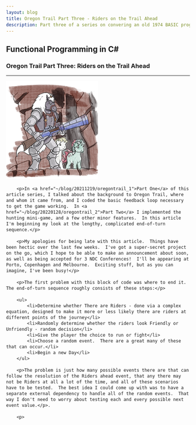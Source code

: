 ```yaml
---
layout: blog
title: Oregon Trail Part Three - Riders on the Trail Ahead
description: Part three of a series on convering an old 1974 BASIC program into Functional C#
---
```


<div class="pagepanel down_arrow white">
  <div class="center">
		<h2>Functional Programming in C#</h2>
		<h3>Oregon Trail Part Three: Riders on the Trail Ahead</h3>
		<hr/>
		<div style="text-align: left">	
			<div class="svg-container">
				<img src="/blog/20220227/Oregon3.png" width="50%" style="text-align: center" alt="Three cartoon horses with weapons">
			</div>
			
		<p>In <a href="~/blog/20211219/oregontrail_1">Part One</a> of this article series, I talked about the background to Oregon Trail, where and whom it came from, and I coded the basic feedback loop necessary to get the game working.  In <a href="~/blog/20220128/oregontrail_2">Part Two</a> I implemented the hunting mini-game, and a few other minor features.  In this article I'm beginning my look at the lengthy, complicated end-of-turn sequence.</p>
		
		<p>My apologies for being late with this article.  Things have been hectic over the last few weeks.  I've got a super-secret project on the go, which I hope to be able to make an announcement about soon, as well as being accepted for 3 NDC Conferences!  I'll be appearing at Porto, Copenhagen and Melbourne.  Exciting stuff, but as you can imagine, I've been busy!</p>
		
		<p>The first problem with this block of code was where to end it.  The end-of-turn sequence roughly consists of these steps:</p>
		
		<ul>
			<li>Determine whether There are Riders - done via a complex equation, designed to make it more or less likely there are riders at different points of the journey</li>
			<li>Randomly determine whether the riders look Friendly or Unfriendly - random decision</li>
			<li>Give the player the choice to run or fight</li>
			<li>Choose a random event.  There are a great many of these that can occur.</li>
			<li>Begin a new Day</li>
		</ul>
		
		<p>The problem is just how many possible events there are that can follow the resolution of the Riders ahead event, that any there may not be Riders at all a lot of the time, and all of these scenarios have to be tested.  The best idea I could come up with was to have a separate external dependency to handle all of the random events.  That way I don't need to worry about testing each and every possible next event value.</p>.
		
		<p>